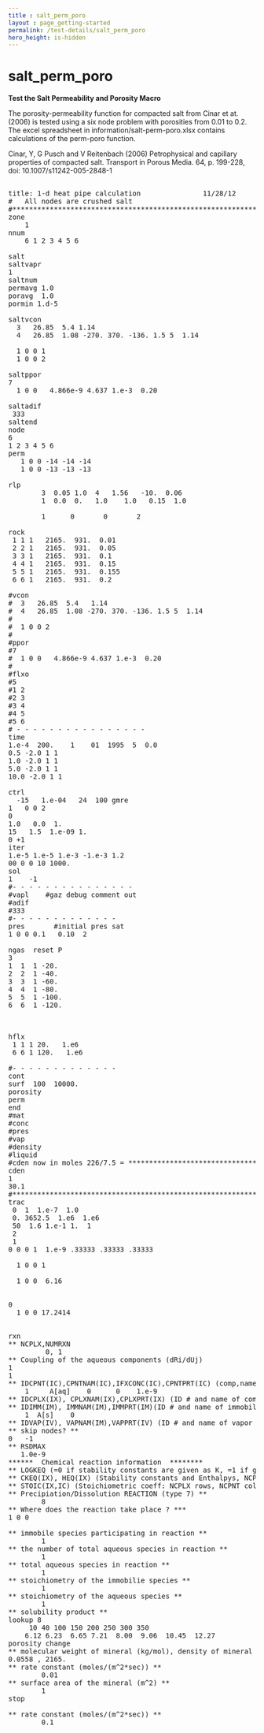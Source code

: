 ```yaml
---
title : salt_perm_poro
layout : page_getting-started
permalink: /test-details/salt_perm_poro
hero_height: is-hidden
---
```


# salt_perm_poro

**Test the Salt Permeability and Porosity Macro**

The porosity-permeability function for compacted salt from Cinar et at. (2006) is tested using a six node problem with porosities from 0.01 to 0.2. The excel spreadsheet in information/salt-perm-poro.xlsx contains calculations of the perm-poro function.

Cinar, Y, G Pusch and V Reitenbach (2006) Petrophysical and capillary properties of compacted salt. Transport in Porous Media. 64, p. 199-228, doi: 10.1007/s11242-005-2848-1

<pre>

title: 1-d heat pipe calculation               11/28/12
#   All nodes are crushed salt
#************************************************************************75
zone
	1
nnum
	6 1 2 3 4 5 6

salt
saltvapr
1
saltnum
permavg 1.0
poravg  1.0
pormin 1.d-5

saltvcon
  3   26.85  5.4 1.14
  4   26.85  1.08 -270. 370. -136. 1.5 5  1.14

  1 0 0 1
  1 0 0 2

saltppor 
7
  1 0 0   4.866e-9 4.637 1.e-3  0.20
 
saltadif
 333
saltend    
node
6
1 2 3 4 5 6
perm 
   1 0 0 -14 -14 -14
   1 0 0 -13 -13 -13

rlp
        3  0.05 1.0  4   1.56   -10.  0.06
        1  0.0  0.   1.0    1.0   0.15  1.0

        1      0       0       2

rock  
 1 1 1   2165.  931.  0.01
 2 2 1   2165.  931.  0.05
 3 3 1   2165.  931.  0.1
 4 4 1   2165.  931.  0.15
 5 5 1   2165.  931.  0.155
 6 6 1   2165.  931.  0.2

#vcon
#  3   26.85  5.4   1.14
#  4   26.85  1.08 -270. 370. -136. 1.5 5  1.14
#
#  1 0 0 2
#
#ppor
#7
#  1 0 0   4.866e-9 4.637 1.e-3  0.20
#
#flxo 
#5
#1 2 
#2 3
#3 4
#4 5
#5 6
# - - - - - - - - - - - - - - - - 
time
1.e-4  200.    1    01  1995  5  0.0 
0.5 -2.0 1 1
1.0 -2.0 1 1
5.0 -2.0 1 1
10.0 -2.0 1 1

ctrl
  -15   1.e-04   24  100 gmre
1   0 0 2
0 
1.0   0.0  1.
15   1.5  1.e-09 1.  
0 +1 
iter
1.e-5 1.e-5 1.e-3 -1.e-3 1.2
00 0 0 10 1000.
sol
1    -1
#- - - - - - - - - - - - - - -
#vapl    #gaz debug comment out
#adif
#333
#- - - - - - - - - - - - -
pres       #initial pres sat
1 0 0 0.1   0.10  2

ngas  reset P
3
1  1  1 -20.
2  2  1 -40.
3  3  1 -60.
4  4  1 -80.
5  5  1 -100.
6  6  1 -120.



hflx
 1 1 1 20.   1.e6
 6 6 1 120.   1.e6

#- - - - - - - - - - - - -
cont
surf  100  10000.
porosity
perm
end
#mat
#conc
#pres
#vap  
#density
#liquid
#cden now in moles 226/7.5 = *****************************************
cden
1
30.1
#***********************************************************
trac
 0  1  1.e-7  1.0
 0. 3652.5  1.e6  1.e6
 50  1.6 1.e-1 1.  1
 2
 1
0 0 0 1  1.e-9 .33333 .33333 .33333

  1 0 0 1

  1 0 0  6.16 


0
  1 0 0 17.2414


rxn
** NCPLX,NUMRXN
         0, 1
** Coupling of the aqueous components (dRi/dUj)
1
1
** IDCPNT(IC),CPNTNAM(IC),IFXCONC(IC),CPNTPRT(IC) (comp,name,cond.; NCPNT rows)
    1     A[aq]    0      0    1.e-9
** IDCPLX(IX), CPLXNAM(IX),CPLXPRT(IX) (ID # and name of complex, NCPLX rows)
** IDIMM(IM), IMMNAM(IM),IMMPRT(IM)(ID # and name of immobile spec, NIMM rows)
    1  A[s]    0
** IDVAP(IV), VAPNAM(IM),VAPPRT(IV) (ID # and name of vapor species, NVAP rows)
** skip nodes? **
0   -1
** RSDMAX
   1.0e-9
******  Chemical reaction information  ********
** LOGKEQ (=0 if stability constants are given as K, =1 if given as log(K))
** CKEQ(IX), HEQ(IX) (Stability constants and Enthalpys, NCPLX rows)
** STOIC(IX,IC) (Stoichiometric coeff: NCPLX rows, NCPNT columns)
** Precipiation/Dissolution REACTION (type 7) **
        8
** Where does the reaction take place ? ***
1 0 0

** immobile species participating in reaction **
        1
** the number of total aqueous species in reaction **
        1
** total aqueous species in reaction **
        1
** stoichiometry of the immobilie species **
        1
** stoichiometry of the aqueous species **
        1
** solubility product **
lookup 8
     10 40 100 150 200 250 300 350
    6.12 6.23  6.65 7.21  8.00  9.06  10.45  12.27
porosity change
** molecular weight of mineral (kg/mol), density of mineral (kg/m^3) SALT Wikipedia**
0.0558 , 2165.
** rate constant (moles/(m^2*sec)) **
        0.01
** surface area of the mineral (m^2) **
        1
stop

** rate constant (moles/(m^2*sec)) **
        0.1
        
</pre>